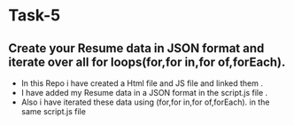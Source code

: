 # Task-5

## Create your Resume data in JSON format and iterate over all for loops(for,for in,for of,forEach).

- In this Repo i have created a Html file and JS file and linked them .
- I have added my Resume data in a JSON format in the script.js file .
- Also i have iterated these data using (for,for in,for of,forEach). in the same script.js file


